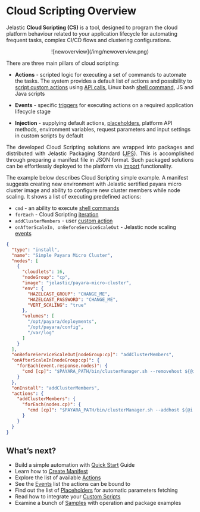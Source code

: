 <h1>Cloud Scripting Overview</h1>

Jelastic <b>Cloud Scripting (CS)</b> is a tool, designed to program the cloud platform behaviour related to your application lifecycle for automating frequent tasks, complex CI/CD flows and clustering configurations.            

<center>![newoverview](/img/newoverview.png)</center>                                           

There are three main pillars of cloud scripting:

* **Actions** - scripted logic for executing a set of commands to automate the tasks. The system provides a default list of actions and possibility to <a href="http://docs.cloudscripting.com/creating-templates/writing-scripts/" target="_blank">script custom actions</a> using <a href="https://docs.jelastic.com/api/" target="_blank">API calls</a>, Linux bash <a href="/reference/actions/#cmd" target="_blank">shell command</a>, JS and Java scripts   

* **Events** - specific <a href="http://docs.cloudscripting.com/reference/events/" target="_blank">triggers</a> for executing actions on a required application lifecycle stage   
  
* **Injection** - supplying default actions, <a href="http://docs.cloudscripting.com/reference/placeholders/" target="_blank">placeholders</a>, platform API methods, environment variables, request parameters and input settings in custom scripts by default

<p dir="ltr" style="text-align: justify;">The developed Cloud Scripting solutions are wrapped into packages and distributed with Jelastic Packaging Standard (<a href="https://docs.jelastic.com/jps" target="_blank">JPS</a>). This is accomplished through preparing a manifest file in JSON format. Such packaged solutions can be effortlessly deployed to the platform via <a href="https://docs.jelastic.com/environment-import" target="_blank">import</a> functionality.</p>

The example below describes Cloud Scripting simple example. A manifest suggests creating new environment with Jelastic sertified payara micro cluster image and ability to configure new cluster members while node scaling. It shows a list of executing predefined actions:
 
- `cmd` - an ability to execute [shell commands](/reference/actions/#cmd)
- `forEach` - Cloud Scripting [iteration](/creating-templates/conditions-and-iterations/#by-all-nodes)
- `addClusterMembers` - user [custom action](/reference/actions/#custom-actions)
- `onAfterScaleIn, onBeforeServiceScaleOut` - Jelastic node scaling [events](/reference/events/) 

```json
{
  "type": "install",
  "name": "Simple Payara Micro Cluster",
  "nodes": [
    {
      "cloudlets": 16,
      "nodeGroup": "cp",
      "image": "jelastic/payara-micro-cluster",
      "env": {
        "HAZELCAST_GROUP": "CHANGE_ME",
        "HAZELCAST_PASSWORD": "CHANGE_ME",
        "VERT_SCALING": "true"
      },
      "volumes": [
        "/opt/payara/deployments",
        "/opt/payara/config",
        "/var/log"
      ]
    }
  ],
  "onBeforeServiceScaleOut[nodeGroup:cp]": "addClusterMembers",
  "onAfterScaleIn[nodeGroup:cp]": {
    "forEach(event.response.nodes)": {
      "cmd [cp]": "$PAYARA_PATH/bin/clusterManager.sh --removehost ${@i.intIP}"
    }
  },
  "onInstall": "addClusterMembers",
  "actions": {
    "addClusterMembers": {
      "forEach(nodes.cp)": {
        "cmd [cp]": "$PAYARA_PATH/bin/clusterManager.sh --addhost ${@i.intIP}"
      }
    }
  }
}
```


<h2>What’s next?</h2>

* Build a simple automation with <a href="http://docs.cloudscripting.com/quick-start/" target="_blank">Quick Start</a> Guide                               
* Learn how to <a href="http://docs.cloudscripting.com/creating-templates/basic-configs/" target="_blank">Create Manifest</a>   
* Explore the list of available <a href="http://docs.cloudscripting.com/reference/actions/" target="_blank">Actions</a>    
* See the <a href="http://docs.cloudscripting.com/reference/events/" target="_blank">Events</a> list the actions can be bound to    
* Find out the list of <a href="http://docs.cloudscripting.com/reference/placeholders/" target="_blank">Placeholders</a> for automatic parameters fetching  
* Read how to integrate your <a href="http://docs.cloudscripting.com/creating-templates/custom-scripts/" target="_blank">Custom Scripts</a>         
* Examine a bunch of <a href="http://docs.cloudscripting.com/samples/" target="_blank">Samples</a> with operation and package examples                                                   
